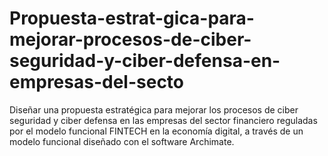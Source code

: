 # Propuesta-estrat-gica-para-mejorar-procesos-de-ciber-seguridad-y-ciber-defensa-en-empresas-del-secto
Diseñar una propuesta estratégica para mejorar los procesos de ciber seguridad y ciber defensa en las empresas del sector financiero reguladas por el modelo funcional FINTECH en la economía digital, a través de un modelo funcional diseñado con el software Archimate. 
